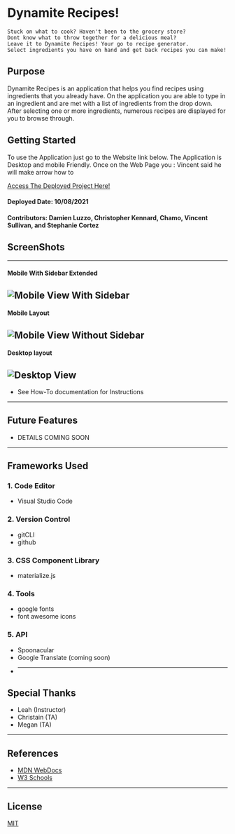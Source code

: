 # Dynamite Recipes!
```
Stuck on what to cook? Haven't been to the grocery store?
Dont know what to throw together for a delicious meal?
Leave it to Dynamite Recipes! Your go to recipe generator.
Select ingredients you have on hand and get back recipes you can make!
```
## Purpose
Dynamite Recipes is an application that helps you find recipes using ingredients that you already have. On the application you are able to type in an ingredient and are met with a list of ingredients from the drop down. After selecting one or more ingredients, numerous recipes are displayed for you to browse through.
## Getting Started
To use the Application just go to the Website link below. The Application is Desktop and mobile Friendly. Once on the Web Page you : Vincent said he will make arrow how to 

[Access The Deployed Project Here!](https://damienluzzo33.github.io/Project-1/)
#### Deployed Date: 10/08/2021 
#### Contributors: Damien Luzzo, Christopher Kennard, Chamo, Vincent Sullivan, and Stephanie Cortez

## ScreenShots
---
#### Mobile With Sidebar Extended
![Mobile View With Sidebar](https://imgur.com/K8aMpTS)
---
#### Mobile Layout
![Mobile View Without Sidebar](https://imgur.com/OWYqKgO)
---
#### Desktop layout
![Desktop View](https://imgur.com/wf9eaQY)
---
* See How-To documentation for Instructions
---
## Future Features
+ DETAILS COMING SOON
---
## Frameworks Used
### 1. <b>Code Editor</b>
+ Visual Studio Code
### 2. <b>Version Control</b>
+ gitCLI
+ github
### 3. <b>CSS Component Library</b>
+ materialize.js
### 4. <b>Tools</b>
+ google fonts
+ font awesome icons
### 5. <b>API</b>
+ Spoonacular
+ Google Translate (coming soon)
+ ---
## Special Thanks
+ Leah (Instructor)
+ Christain (TA)
+ Megan (TA)
---
## References
+ [MDN WebDocs](https://developer.mozilla.org/en-US/)
+ [W3 Schools](https://www.w3schools.com/)
---
## License
[MIT](https://choosealicense.com/licenses/mit/)











